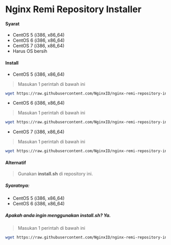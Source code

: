 # Nginx Remi Repository Installer

#### Syarat

   * CentOS 5 (i386, x86_64)
   * CentOS 6 (i386, x86_64)
   * CentOS 7 (i386, x86_64)
   * Harus OS bersih

#### Install

   * CentOS 5 (i386, x86_64)

> Masukan 1 perintah di bawah ini
```sh
wget https://raw.githubusercontent.com/NginxID/nginx-remi-repository-installer/master/install-centos5.sh && chmod u+x install-centos5.sh && ./install-centos5.sh
```
   * CentOS 6 (i386, x86_64)

> Masukan 1 perintah di bawah ini
```sh
wget https://raw.githubusercontent.com/NginxID/nginx-remi-repository-installer/master/install-centos6.sh && chmod u+x install-centos6.sh && ./install-centos6.sh
```
   * CentOS 7 (i386, x86_64)

> Masukan 1 perintah di bawah ini
```sh
wget https://raw.githubusercontent.com/NginxID/nginx-remi-repository-installer/master/install-centos7.sh && chmod u+x install-centos7.sh && ./install-centos7.sh
```

#### Alternatif

> Gunakan __install.sh__ di repository ini.
##### Syaratnya:
- CentOS 5 (i386, x86_64)
- CentOS 6 (i386, x86_64)

##### Apakah anda ingin menggunakan __install.sh__? Ya.

> Masukan 1 perintah di bawah ini
```sh
wget https://raw.githubusercontent.com/NginxID/nginx-remi-repository-installer/master/install.sh && chmod u+x install.sh && ./install.sh
```